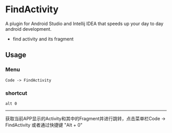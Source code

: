 # FindActivity

A plugin for Android Studio and Intellij IDEA that speeds up your day to day android development.
- find activity and its fragment

## Usage
### Menu
`Code -> FindActivity`

### shortcut
`alt 0`

------

获取当前APP显示的Activity和其中的Fragment并进行跳转，点击菜单栏Code -> FindActivity 或者通过快捷键 "Alt + 0"